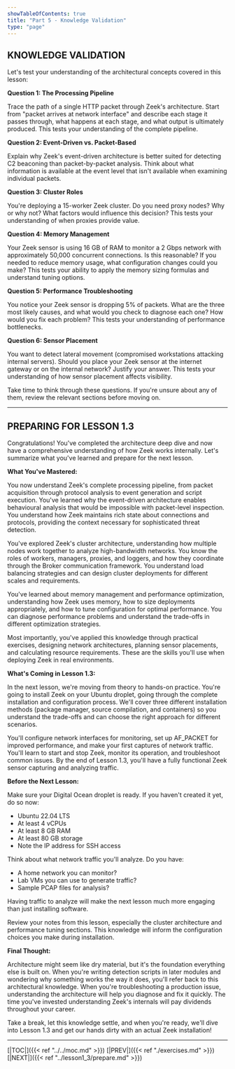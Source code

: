 ```yaml
---
showTableOfContents: true
title: "Part 5 - Knowledge Validation"
type: "page"
---
```




## **KNOWLEDGE VALIDATION**

Let's test your understanding of the architectural concepts covered in this lesson:

**Question 1: The Processing Pipeline**

Trace the path of a single HTTP packet through Zeek's architecture. Start from "packet arrives at network interface" and describe each stage it passes through, what happens at each stage, and what output is ultimately produced. This tests your understanding of the complete pipeline.

**Question 2: Event-Driven vs. Packet-Based**

Explain why Zeek's event-driven architecture is better suited for detecting C2 beaconing than packet-by-packet analysis. Think about what information is available at the event level that isn't available when examining individual packets.

**Question 3: Cluster Roles**

You're deploying a 15-worker Zeek cluster. Do you need proxy nodes? Why or why not? What factors would influence this decision? This tests your understanding of when proxies provide value.

**Question 4: Memory Management**

Your Zeek sensor is using 16 GB of RAM to monitor a 2 Gbps network with approximately 50,000 concurrent connections. Is this reasonable? If you needed to reduce memory usage, what configuration changes could you make? This tests your ability to apply the memory sizing formulas and understand tuning options.

**Question 5: Performance Troubleshooting**

You notice your Zeek sensor is dropping 5% of packets. What are the three most likely causes, and what would you check to diagnose each one? How would you fix each problem? This tests your understanding of performance bottlenecks.

**Question 6: Sensor Placement**

You want to detect lateral movement (compromised workstations attacking internal servers). Should you place your Zeek sensor at the internet gateway or on the internal network? Justify your answer. This tests your understanding of how sensor placement affects visibility.

Take time to think through these questions. If you're unsure about any of them, review the relevant sections before moving on.

---

## **PREPARING FOR LESSON 1.3**

Congratulations! You've completed the architecture deep dive and now have a comprehensive understanding of how Zeek works internally. Let's summarize what you've learned and prepare for the next lesson.

**What You've Mastered:**

You now understand Zeek's complete processing pipeline, from packet acquisition through protocol analysis to event generation and script execution. You've learned why the event-driven architecture enables behavioural analysis that would be impossible with packet-level inspection. You understand how Zeek maintains rich state about connections and protocols, providing the context necessary for sophisticated threat detection.

You've explored Zeek's cluster architecture, understanding how multiple nodes work together to analyze high-bandwidth networks. You know the roles of workers, managers, proxies, and loggers, and how they coordinate through the Broker communication framework. You understand load balancing strategies and can design cluster deployments for different scales and requirements.

You've learned about memory management and performance optimization, understanding how Zeek uses memory, how to size deployments appropriately, and how to tune configuration for optimal performance. You can diagnose performance problems and understand the trade-offs in different optimization strategies.

Most importantly, you've applied this knowledge through practical exercises, designing network architectures, planning sensor placements, and calculating resource requirements. These are the skills you'll use when deploying Zeek in real environments.

**What's Coming in Lesson 1.3:**

In the next lesson, we're moving from theory to hands-on practice. You're going to install Zeek on your Ubuntu droplet, going through the complete installation and configuration process. We'll cover three different installation methods (package manager, source compilation, and containers) so you understand the trade-offs and can choose the right approach for different scenarios.

You'll configure network interfaces for monitoring, set up AF_PACKET for improved performance, and make your first captures of network traffic. You'll learn to start and stop Zeek, monitor its operation, and troubleshoot common issues. By the end of Lesson 1.3, you'll have a fully functional Zeek sensor capturing and analyzing traffic.

**Before the Next Lesson:**

Make sure your Digital Ocean droplet is ready. If you haven't created it yet, do so now:

- Ubuntu 22.04 LTS
- At least 4 vCPUs
- At least 8 GB RAM
- At least 80 GB storage
- Note the IP address for SSH access

Think about what network traffic you'll analyze. Do you have:

- A home network you can monitor?
- Lab VMs you can use to generate traffic?
- Sample PCAP files for analysis?

Having traffic to analyze will make the next lesson much more engaging than just installing software.

Review your notes from this lesson, especially the cluster architecture and performance tuning sections. This knowledge will inform the configuration choices you make during installation.

**Final Thought:**

Architecture might seem like dry material, but it's the foundation everything else is built on. When you're writing detection scripts in later modules and wondering why something works the way it does, you'll refer back to this architectural knowledge. When you're troubleshooting a production issue, understanding the architecture will help you diagnose and fix it quickly. The time you've invested understanding Zeek's internals will pay dividends throughout your career.

Take a break, let this knowledge settle, and when you're ready, we'll dive into Lesson 1.3 and get our hands dirty with an actual Zeek installation!


---
[|TOC|]({{< ref "../../moc.md" >}})
[|PREV|]({{< ref "./exercises.md" >}})
[|NEXT|]({{< ref "../lesson1_3/prepare.md" >}})

